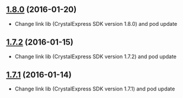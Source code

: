 ## [1.8.0]() (2016-01-20)

* Change link lib (CrystalExpress SDK version 1.8.0) and pod update

## [1.7.2]() (2016-01-15)

* Change link lib (CrystalExpress SDK version 1.7.2) and pod update

## [1.7.1]() (2016-01-14)

* Change link lib (CrystalExpress SDK version 1.7.1) and pod update
